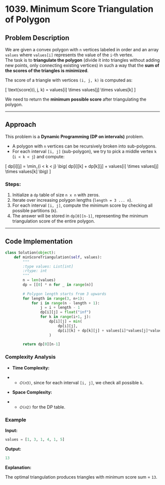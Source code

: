 # 1039. Minimum Score Triangulation of Polygon  

## Problem Description  
We are given a convex polygon with `n` vertices labeled in order and an array `values` where `values[i]` represents the value of the `i`-th vertex.  
The task is to **triangulate the polygon** (divide it into triangles without adding new points, only connecting existing vertices) in such a way that the **sum of the scores of the triangles is minimized**.  

The score of a triangle with vertices `(i, j, k)` is computed as:  

\[
\text{score}(i, j, k) = values[i] \times values[j] \times values[k]
\]

We need to return the **minimum possible score** after triangulating the polygon.  

---

## Approach  

This problem is a **Dynamic Programming (DP on intervals)** problem.  
- A polygon with `n` vertices can be recursively broken into sub-polygons.  
- For each interval `[i, j]` (sub-polygon), we try to pick a middle vertex `k` (`i < k < j`) and compute:  

\[
dp[i][j] = \min_{i < k < j} \big( dp[i][k] + dp[k][j] + values[i] \times values[j] \times values[k] \big)
\]

### Steps:
1. Initialize a `dp` table of size `n x n` with zeros.  
2. Iterate over increasing polygon lengths (`length = 3 ... n`).  
3. For each interval `[i, j]`, compute the minimum score by checking all possible partitions (`k`).  
4. The answer will be stored in `dp[0][n-1]`, representing the minimum triangulation score of the entire polygon.  

---

## Code Implementation  

```python
class Solution(object):
    def minScoreTriangulation(self, values):
        """
        :type values: List[int]
        :rtype: int
        """
        n = len(values)
        dp = [[0] * n for _ in range(n)]
        
        # Polygon length starts from 3 upwards
        for length in range(3, n+1):
            for i in range(n - length + 1):
                j = i + length - 1
                dp[i][j] = float("inf")
                for k in range(i+1, j):
                    dp[i][j] = min(
                        dp[i][j],
                        dp[i][k] + dp[k][j] + values[i]*values[j]*values[k]
                    )
        
        return dp[0][n-1]
```

### Complexity Analysis
- **Time Complexity:**

- - `𝑂(𝑛3)`, since for each interval `[i, j]`, we check all possible `k`.

- **Space Complexity:**
- - `𝑂(𝑛2)` for the DP table.

### Example
**Input:**
```python
values = [1, 3, 1, 4, 1, 5]
```

**Output:**
```python
13
```

**Explanation:**

The optimal triangulation produces triangles with minimum score sum = `13`.